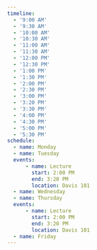 ```yaml
---
timeline:
  - '9:00 AM'
  - '9:30 AM'
  - '10:00 AM'
  - '10:30 AM'
  - '11:00 AM'
  - '11:30 AM'
  - '12:00 PM'
  - '12:30 PM'
  - '1:00 PM'
  - '1:30 PM'
  - '2:00 PM'
  - '2:30 PM'
  - '3:00 PM'
  - '3:20 PM'
  - '3:30 PM'
  - '4:00 PM'
  - '4:30 PM'
  - '5:00 PM'
  - '5:30 PM'
schedule:
  - name: Monday
  - name: Tuesday
  events:
      - name: Lecture
        start: 2:00 PM
        end: 3:20 PM
        location: Davis 101
  - name: Wednesday
  - name: Thursday
  events:
      - name: Lecture
        start: 2:00 PM
        end: 3:20 PM
        location: Davis 101
  - name: Friday
---
```

